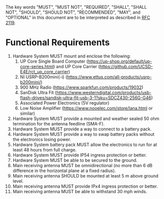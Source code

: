 The key words "MUST", "MUST NOT", "REQUIRED", "SHALL", "SHALL NOT", "SHOULD", "SHOULD NOT", "RECOMMENDED",  "MAY", and "OPTIONAL" in this document are to be interpreted as described in [RFC 2119](https://datatracker.ietf.org/doc/html/rfc2119).

# Functional Requirements
1. Hardware System MUST mount and enclose the following:
    1. UP Core Single Board Computer (https://up-shop.org/default/up-core-series.html) and UP Core Carrier (https://github.com/UCSD-E4E/rct_up_core_carrier)
    2. NI USRP-B200mini(-i) (https://www.ettus.com/all-products/usrp-b200mini/)
    3. 900 MHz Radio (https://www.sparkfun.com/products/19032)
    4. SanDisk Ultra Fit (https://www.westerndigital.com/products/usb-flash-drives/sandisk-ultra-fit-usb-3-1?sku=SDCZ430-256G-G46)
    5. Associated Power Electronics (5V regulator)
    6. Low Noise Amplifier (https://www.nooelec.com/store/lana.html or similar)
2. Hardware System MUST provide a mounted and weather sealed 50 ohm termination for the antenna feedline (SMA-F).
3. Hardware System MUST provide a way to connect to a battery pack.
4. Hardware System MUST provide a way to swap battery packs without the electronics losing power.
5. Hardware System battery pack MUST allow the electronics to run for at least 48 hours from full charge.
6. Hardware System MUST provide IP54 ingress protection or better.
7. Hardware System MUST be able to be secured to the ground.
8. Main receiving antenna MUST be omnidirectional (no more than 6 dB difference in the horizontal plane at a fixed radius).
9. Main receiving antenna SHOULD be mounted at least 5 m above ground level.
10. Main receiving antenna MUST provide IPx4 ingress protection or better.
11. Main receiving antenna MUST be able to withstand 30 mph winds.
